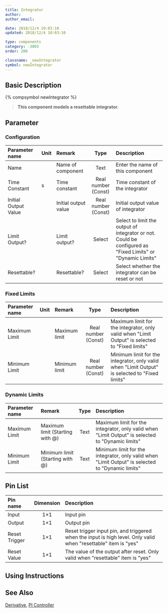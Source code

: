 ```yaml
---
title: Integrator
author: 
author_email:

date: 2018/12/4 10:03:10
updated: 2018/12/4 10:03:10

type: components
category: -3003
order: 200

classname: _newIntegrator
symbol: newIntegrator
---
```

## Basic Description
{% compsymbol newIntegrator %}

> **This component models a resettable integrator.**

## Parameter
### Configuration
| Parameter name | Unit | Remark | Type | Description |
| :--- | :--- | :--- | :--: | :--- |
| Name |  | Name of component | Text | Enter the name of this component |
| Time Constant | s | Time constant | Real number (Const) | Time constant of the integrator |
| Initial Output Value |  | Initial output value | Real number (Const) | Initial output value of integrator |
| Limit Output? |  | Limit output? | Select | Select to limit the output of integrator or not. Could be configured as "Fixed Limits" or "Dynamic Limits" |
| Resettable? |  | Resettable? | Select | Select whether the integrator can be reset or not |

### Fixed Limits
| Parameter name | Unit | Remark | Type | Description |
| :--- | :--- | :--- | :--: | :--- |
| Maximum Limit |  | Maximum limit | Real number (Const) | Maximum limit for the integrator, only valid when "Limit Output" is selected to "Fixed limits" |
| Minimum Limit |  | Minimum limit | Real number (Const) | Minimum limit for the integrator, only valid when "Limit Output" is selected to "Fixed limits" |

### Dynamic Limits
| Parameter name | Remark | Type | Description |
| :--- | :--- | :--: | :--- |
| Maximum Limit | Maximum limit (Starting with @) | Text | Maximum limit for the integrator, only valid when "Limit Output" is selected to "Dynamic limits" |
| Minimum Limit | Minimum limit (Starting with @) | Text | Minimum limit for the integrator, only valid when "Limit Output" is selected to "Dynamic limits" |


## Pin List

| Pin name | Dimension | Description |
| :--- | :--:  | :--- |
| Input | 1×1 | Input pin |
| Output | 1×1 | Output pin|
| Reset Trigger | 1×1 | Reset trigger input pin, and triggered when the input is high level. Only valid when "resettable" item is "yes" |
| Reset Value | 1×1 | The value of the output after reset. Only valid when "resettable" item is "yes" |

## Using Instructions



## See Also

[Derivative](comp_newDerivative.html), [PI Controller](comp_newPICtrl.html)
